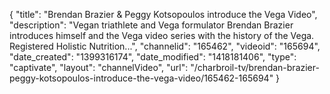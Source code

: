 {
    "title": "Brendan Brazier & Peggy Kotsopoulos introduce the Vega Video",
    "description": "Vegan triathlete and Vega formulator Brendan Brazier introduces himself and the Vega video series with the history of the Vega. Registered Holistic Nutrition...",
    "channelid": "165462",
    "videoid": "165694",
    "date_created": "1399316174",
    "date_modified": "1418181406",
    "type": "captivate",
    "layout": "channelVideo",
    "url": "\/charbroil-tv\/brendan-brazier-peggy-kotsopoulos-introduce-the-vega-video\/165462-165694"
}